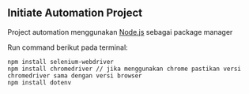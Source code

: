 ## Initiate Automation Project
Project automation menggunakan [Node.js](https://nodejs.org/en/download) sebagai package manager

Run command berikut pada terminal:
```
npm install selenium-webdriver
npm install chromedriver // jika menggunakan chrome pastikan versi chromedriver sama dengan versi browser
npm install dotenv
```